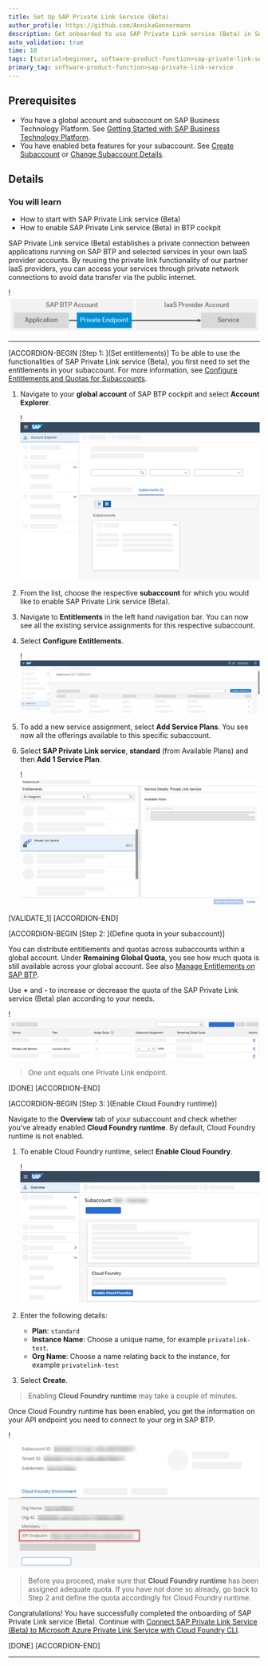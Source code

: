 ```yaml
---
title: Set Up SAP Private Link Service (Beta)
author_profile: https://github.com/AnnikaGonnermann
description: Get onboarded to use SAP Private Link service (Beta) in SAP BTP.
auto_validation: true
time: 10
tags: [tutorial>beginner, software-product-function>sap-private-link-service, products>sap-business-technology-platform, tutorial>license, software-product-function>sap-btp-cockpit]
primary_tag: software-product-function>sap-private-link-service
---
```


## Prerequisites
- You have a global account and subaccount on SAP Business Technology Platform. See [Getting Started with SAP Business Technology Platform](https://help.sap.com/viewer/65de2977205c403bbc107264b8eccf4b/Cloud/en-US/144e1733d0d64d58a7176e817fa6aeb3.html).
- You have enabled beta features for your subaccount. See [Create Subaccount](https://help.sap.com/products/BTP/65de2977205c403bbc107264b8eccf4b/05280a123d3044ae97457a25b3013918.html?q=create%20subaccount) or [Change Subaccount Details](https://help.sap.com/products/BTP/65de2977205c403bbc107264b8eccf4b/567d4a84bfdc428f8f3640e07261f73a.html?q=subaccount%20details).

## Details
### You will learn
  - How to start with SAP Private Link service (Beta)
  - How to enable SAP Private Link service (Beta) in BTP cockpit

SAP Private Link service (Beta) establishes a private connection between applications running on SAP BTP and selected services in your own IaaS provider accounts. By reusing the private link functionality of our partner IaaS providers, you can access your services through private network connections to avoid data transfer via the public internet.

!![Overview of SAP Private Link service (Beta) functionality](private-endpoint.png)

---

[ACCORDION-BEGIN [Step 1: ](Set entitlements)]
To be able to use the functionalities of SAP Private Link service (Beta), you first need to set the entitlements in your subaccount. For more information, see [Configure Entitlements and Quotas for Subaccounts](https://help.sap.com/viewer/65de2977205c403bbc107264b8eccf4b/Cloud/en-US/5ba357b4fa1e4de4b9fcc4ae771609da.html).

1. Navigate to your **global account** of SAP BTP cockpit and select **Account Explorer**.

    !![Access Account Explorer](private-endpoint_Account-Explorer.png)

2. From the list, choose the respective **subaccount** for which you would like to enable SAP Private Link service (Beta).
3. Navigate to **Entitlements** in the left hand navigation bar. You can now see all the existing service assignments for this respective subaccount.  
4. Select **Configure Entitlements**.

    !![Configure Entitlements for SAP Private Link service (Beta)](private-endpoint-configure-entitlements.png)  

5. To add a new service assignment, select **Add Service Plans**. You see now all the offerings available to this specific subaccount.

6. Select **SAP Private Link service**, **standard** (from Available Plans) and then **Add 1 Service Plan**.

    !![Add Service Plan for SAP Private Link service (Beta)](private-endpoint-add-service-plan.png)

[VALIDATE_1]
[ACCORDION-END]

[ACCORDION-BEGIN [Step 2: ](Define quota in your subaccount)]

You can distribute entitlements and quotas across subaccounts within a global account. Under **Remaining Global Quota**, you see how much quota is still available across your global account. See also [Manage Entitlements on SAP BTP](cp-trial-entitlements).

Use **+** and **-** to increase or decrease the quota of the SAP Private Link service (Beta) plan according to your needs.

!![SAP Private Link service (Beta) quota overview](private-endpoint-quota-overview.png)

> One unit equals one Private Link endpoint.

[DONE]
[ACCORDION-END]

[ACCORDION-BEGIN [Step 3: ](Enable Cloud Foundry runtime)]

Navigate to the **Overview** tab of your subaccount and check whether you've already enabled **Cloud Foundry runtime**. By default, Cloud Foundry runtime is not enabled.

1. To enable Cloud Foundry runtime, select **Enable Cloud Foundry**.

    !![Enable Cloud Foundry runtime](private-endpoint-enable-CF.png)

2. Enter the following details:

    - **Plan**: `standard`
    - **Instance Name**: Choose a unique name, for example `privatelink-test`.
    - **Org Name**: Choose a name relating back to the instance, for example `privatelink-test`

3. Select **Create**.

> Enabling **Cloud Foundry runtime** may take a couple of minutes.

Once Cloud Foundry runtime has been enabled, you get the information on your API endpoint you need to connect to your org in SAP BTP.

!![SAP Private Link service (Beta) API endpoint](private-endpoint-api-endpoint.png)

> Before you proceed, make sure that **Cloud Foundry runtime** has been assigned adequate quota. If you have not done so already, go back to Step 2 and define the quota accordingly for Cloud Foundry runtime.

Congratulations! You have successfully completed the onboarding of SAP Private Link service (Beta). Continue with [Connect SAP Private Link Service (Beta) to Microsoft Azure Private Link Service with Cloud Foundry CLI](private-link-microsoft-azure).

[DONE]
[ACCORDION-END]


---
